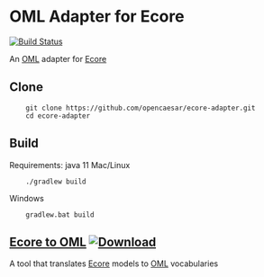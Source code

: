 # OML Adapter for Ecore

[![Build Status](https://travis-ci.org/opencaesar/ecore-adapter.svg?branch=master)](https://travis-ci.org/opencaesar/ecore-adapter)

An [OML](https://opencaesar.github.io/oml) adapter for [Ecore](https://www.eclipse.org/modeling/emf/)

## Clone
```
    git clone https://github.com/opencaesar/ecore-adapter.git
    cd ecore-adapter
```
      
## Build
Requirements: java 11
Mac/Linux
```
    ./gradlew build
```
Windows
```
    gradlew.bat build
```

## [Ecore to OML](ecore2oml/README.md) [ ![Download](https://api.bintray.com/packages/opencaesar/adapters/ecore2oml/images/download.svg) ](https://bintray.com/opencaesar/adapters/ecore2oml/_latestVersion)

A tool that translates [Ecore](https://www.eclipse.org/modeling/emf/) models to [OML](https://opencaesar.github.io/oml) vocabularies